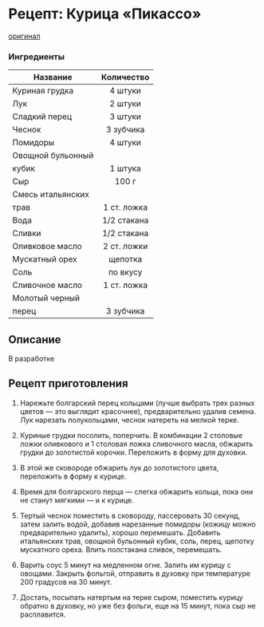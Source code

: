 # Рецепт: Курица «Пикассо»
[оригинал](https://eda.ru/recepty/osnovnye-blyuda/kurica-pikasso-25902)

### Ингредиенты
| Название        	| Количество    |
| -------------   	|:-------------:|
| Куриная грудка 	| 4 штуки 		|
| Лук           	| 2 штуки      	|
| Сладкий перец	    | 3 штуки       |
| Чеснок     		| 3 зубчика    	|
| Помидоры      	| 4 штуки      	|
| Овощной бульонный |               |
| кубик		        | 1 штука      	|
| Сыр               | 100 г         |
| Смесь итальянских |               |
| трав 	            | 1 ст. ложка 	|
| Вода          	| 1/2 стакана  	|
| Сливки    	    | 1/2 стакана   |
| Оливковое масло   | 2 ст. ложки 	|
| Мускатный орех 	| щепотка		|
| Соль          	| по вкусу     	|
| Сливочное масло   | 1 ст. ложка   |
| Молотый черный    |               | 
| перец             | 3 зубчика    	|


## Описание

В разработке

## Рецепт приготовления

1. Нарежьте болгарский перец кольцами (лучше выбрать трех разных цветов — это выглядит красочнее), предварительно удалив семена. Лук нарезать полукольцами, чеснок натереть на мелкой терке.

2. Куриные грудки посолить, поперчить. В комбинации 2 столовые ложки оливкового и 1 столовая ложка сливочного масла, обжарить грудки до золотистой корочки. Переложить в форму для духовки.

3. В этой же сковороде обжарить лук до золотистого цвета, переложить в форму к курице.

4. Время для болгарского перца — слегка обжарить кольца, пока они не станут мягкими — и к курице.

5. Тертый чеснок поместить в сковороду, пассеровать 30 секунд, затем залить водой, добавив нарезанные помидоры (кожицу можно предварительно удалить), хорошо перемешать. Добавить итальянских трав, овощной бульонный кубик, соль, перец, щепотку мускатного ореха. Влить полстакана сливок, перемешать.

6. Варить соус 5 минут на медленном огне. Залить им курицу с овощами. Закрыть фольгой, отправить в духовку при температуре 200 градусов на 30 минут.

7. Достать, посыпать натертым на терке сыром, поместить курицу обратно в духовку, но уже без фольги, еще на 15 минут, пока сыр не расплавится.